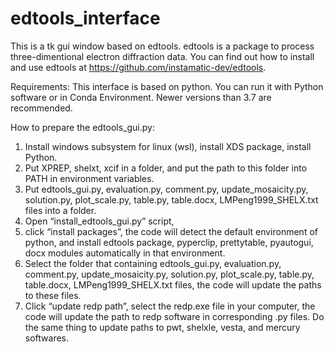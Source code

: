 # edtools_interface
This is a tk gui window based on edtools. edtools is a package to process three-dimentional electron diffraction data. You can find out how to install and use edtools at https://github.com/instamatic-dev/edtools.

Requirements:
This interface is based on python. You can run it with Python software or in Conda Environment. Newer versions than 3.7 are recommended.

How to prepare the edtools_gui.py:
1. Install windows subsystem for linux (wsl), install XDS package, install Python.
2. Put XPREP, shelxt, xcif in a folder, and put the path to this folder into PATH in environment variables.
3. Put edtools_gui.py, evaluation.py, comment.py, update_mosaicity.py, solution.py, plot_scale.py, table.py, table.docx, LMPeng1999_SHELX.txt files into a folder. 
4. Open “install_edtools_gui.py” script, 
5. click “install packages”, the code will detect the default environment of python, and install edtools package, pyperclip, prettytable, pyautogui, docx modules automatically in that environment.
6. Select the folder that containing edtools_gui.py, evaluation.py, comment.py, update_mosaicity.py, solution.py, plot_scale.py, table.py, table.docx, LMPeng1999_SHELX.txt files, the code will update the paths to these files.
7. Click “update redp path”, select the redp.exe file in your computer, the code will update the path to redp software in corresponding .py files. Do the same thing to update paths to pwt, shelxle, vesta, and mercury softwares.

